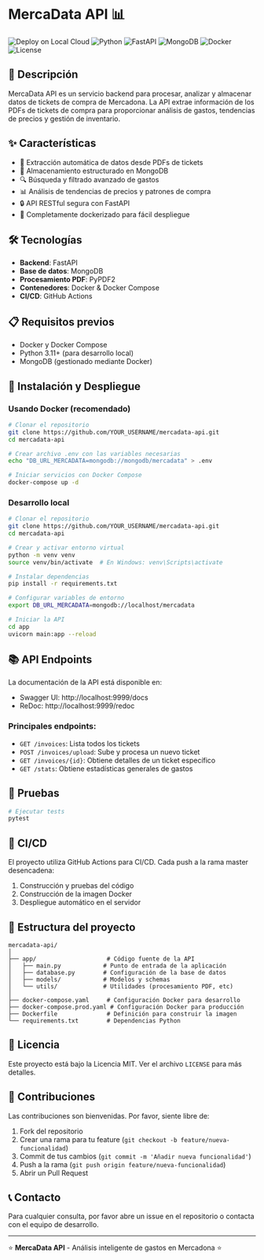 # MercaData API 📊

![Deploy on Local Cloud](https://github.com/YOUR_USERNAME/mercadata-api/actions/workflows/deploy.yml/badge.svg)
![Python](https://img.shields.io/badge/python-3.11-blue.svg)
![FastAPI](https://img.shields.io/badge/FastAPI-0.113+-green.svg)
![MongoDB](https://img.shields.io/badge/MongoDB-Latest-green.svg)
![Docker](https://img.shields.io/badge/Docker-Enabled-blue.svg)
![License](https://img.shields.io/badge/License-MIT-yellow.svg)

## 🚀 Descripción

MercaData API es un servicio backend para procesar, analizar y almacenar datos de tickets de compra de Mercadona. La API extrae información de los PDFs de tickets de compra para proporcionar análisis de gastos, tendencias de precios y gestión de inventario.

## ✨ Características

- 📃 Extracción automática de datos desde PDFs de tickets
- 💾 Almacenamiento estructurado en MongoDB
- 🔍 Búsqueda y filtrado avanzado de gastos
- 📊 Análisis de tendencias de precios y patrones de compra
- 🔒 API RESTful segura con FastAPI
- 🐳 Completamente dockerizado para fácil despliegue

## 🛠️ Tecnologías

- **Backend**: FastAPI
- **Base de datos**: MongoDB
- **Procesamiento PDF**: PyPDF2
- **Contenedores**: Docker & Docker Compose
- **CI/CD**: GitHub Actions

## 📋 Requisitos previos

- Docker y Docker Compose
- Python 3.11+ (para desarrollo local)
- MongoDB (gestionado mediante Docker)

## 🚀 Instalación y Despliegue

### Usando Docker (recomendado)

```bash
# Clonar el repositorio
git clone https://github.com/YOUR_USERNAME/mercadata-api.git
cd mercadata-api

# Crear archivo .env con las variables necesarias
echo "DB_URL_MERCADATA=mongodb://mongodb/mercadata" > .env

# Iniciar servicios con Docker Compose
docker-compose up -d
```

### Desarrollo local

```bash
# Clonar el repositorio
git clone https://github.com/YOUR_USERNAME/mercadata-api.git
cd mercadata-api

# Crear y activar entorno virtual
python -m venv venv
source venv/bin/activate  # En Windows: venv\Scripts\activate

# Instalar dependencias
pip install -r requirements.txt

# Configurar variables de entorno
export DB_URL_MERCADATA=mongodb://localhost/mercadata

# Iniciar la API
cd app
uvicorn main:app --reload
```

## 📚 API Endpoints

La documentación de la API está disponible en:

- Swagger UI: http://localhost:9999/docs
- ReDoc: http://localhost:9999/redoc

### Principales endpoints:

- `GET /invoices`: Lista todos los tickets
- `POST /invoices/upload`: Sube y procesa un nuevo ticket
- `GET /invoices/{id}`: Obtiene detalles de un ticket específico
- `GET /stats`: Obtiene estadísticas generales de gastos

## 🧪 Pruebas

```bash
# Ejecutar tests
pytest
```

## 🔄 CI/CD

El proyecto utiliza GitHub Actions para CI/CD. Cada push a la rama master desencadena:

1. Construcción y pruebas del código
2. Construcción de la imagen Docker
3. Despliegue automático en el servidor

## 📂 Estructura del proyecto

```
mercadata-api/
│
├── app/                    # Código fuente de la API
│   ├── main.py            # Punto de entrada de la aplicación
│   ├── database.py        # Configuración de la base de datos
│   ├── models/            # Modelos y schemas
│   └── utils/             # Utilidades (procesamiento PDF, etc)
│
├── docker-compose.yaml     # Configuración Docker para desarrollo
├── docker-compose.prod.yaml # Configuración Docker para producción
├── Dockerfile              # Definición para construir la imagen
└── requirements.txt        # Dependencias Python
```

## 📜 Licencia

Este proyecto está bajo la Licencia MIT. Ver el archivo `LICENSE` para más detalles.

## 👥 Contribuciones

Las contribuciones son bienvenidas. Por favor, siente libre de:

1. Fork del repositorio
2. Crear una rama para tu feature (`git checkout -b feature/nueva-funcionalidad`)
3. Commit de tus cambios (`git commit -m 'Añadir nueva funcionalidad'`)
4. Push a la rama (`git push origin feature/nueva-funcionalidad`)
5. Abrir un Pull Request

## 📞 Contacto

Para cualquier consulta, por favor abre un issue en el repositorio o contacta con el equipo de desarrollo.

---

⭐️ **MercaData API** - Análisis inteligente de gastos en Mercadona ⭐️